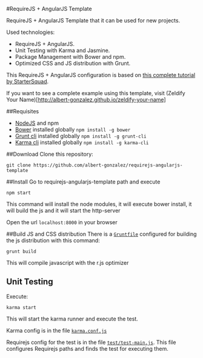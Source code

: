 #RequireJS + AngularJS Template

RequireJS + AngularJS Template that it can be used for new projects.

Used technologies:
* RequireJS + AngularJS.
* Unit Testing with Karma and Jasmine.
* Package Management with Bower and npm.
* Optimized CSS and JS distribution with Grunt.

This RequireJS + AngularJS configuration is based on [this complete tutorial by StarterSquad](https://www.startersquad.com/blog/angularjs-requirejs/).

If you want to see a complete example using this template, visit (Zeldify Your Name)[http://albert-gonzalez.github.io/zeldify-your-name]

##Requisites
* [NodeJS](http://nodejs.org/) and npm
* [Bower](https://github.com/bower/bower) installed globally `npm install -g bower`
* [Grunt cli](https://github.com/gruntjs/grunt-cli) installed globally `npm install -g grunt-cli`
* [Karma cli](https://github.com/karma-runner/karma) installed globally `npm install -g karma-cli`

##Download
Clone this repository:

`git clone https://github.com/albert-gonzalez/requirejs-angularjs-template`

##Install
Go to requirejs-angularjs-template path and execute

`npm start`

This command will install the node modules, it will execute bower install, it will build the js and it will start the http-server

Open the url `localhost:8000` in your browser

##Build JS and CSS distribution
There is a [`Gruntfile`](https://github.com/albert-gonzalez/requirejs-angularjs-template/blob/master/Gruntfile.js) configured for building the js distribution with this command:

`grunt build`

This will compile javascript with the r.js optimizer

## Unit Testing

Execute:

`karma start`

This will start the karma runner and execute the test.

Karma config is in the file [`karma.conf.js`](https://github.com/albert-gonzalez/requirejs-angularjs-template/blob/master/karma.conf.js)

Requirejs config for the test is in the file [`test/test-main.js`](https://github.com/albert-gonzalez/requirejs-angularjs-template/blob/master/test/test-main.js). This file configures Requirejs paths and finds the test for executing them.

